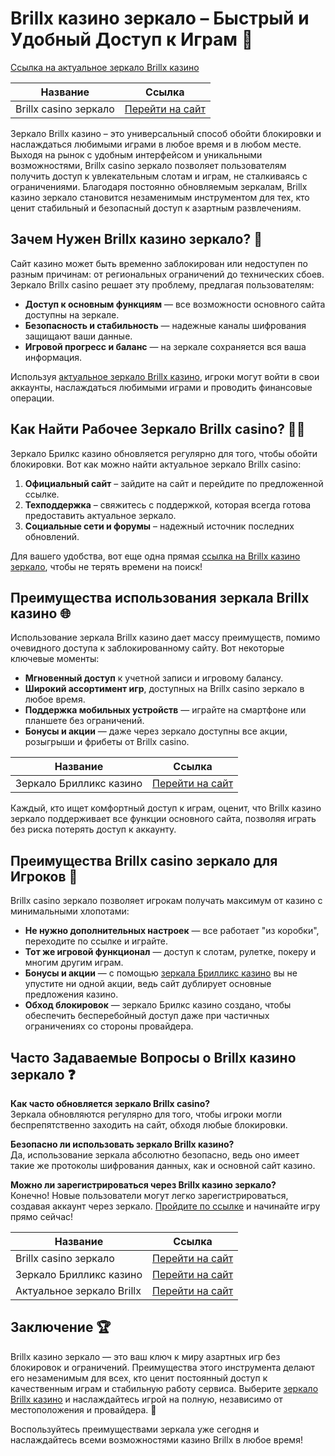 # Brillx казино зеркало – Быстрый и Удобный Доступ к Играм 🎰

[Ссылка на актуальное зеркало Brillx казино](https://brillx.uno/BRIVK)

| **Название**           | **Ссылка**                          |
|------------------------|-------------------------------------|
| Brillx casino зеркало  | [Перейти на сайт](https://brillx.uno/BRIVK) |

Зеркало Brillx казино – это универсальный способ обойти блокировки и наслаждаться любимыми играми в любое время и в любом месте. Выходя на рынок с удобным интерфейсом и уникальными возможностями, Brillx casino зеркало позволяет пользователям получить доступ к увлекательным слотам и играм, не сталкиваясь с ограничениями. Благодаря постоянно обновляемым зеркалам, Brillx казино зеркало становится незаменимым инструментом для тех, кто ценит стабильный и безопасный доступ к азартным развлечениям.

## Зачем Нужен Brillx казино зеркало? 🔄

Сайт казино может быть временно заблокирован или недоступен по разным причинам: от региональных ограничений до технических сбоев. Зеркало Brillx casino решает эту проблему, предлагая пользователям:

- **Доступ к основным функциям** — все возможности основного сайта доступны на зеркале.
- **Безопасность и стабильность** — надежные каналы шифрования защищают ваши данные.
- **Игровой прогресс и баланс** — на зеркале сохраняется вся ваша информация.

Используя [актуальное зеркало Brillx казино](https://brillx.uno/BRIVK), игроки могут войти в свои аккаунты, наслаждаться любимыми играми и проводить финансовые операции.

## Как Найти Рабочее Зеркало Brillx casino? 🕵️‍♂️

Зеркало Брилкс казино обновляется регулярно для того, чтобы обойти блокировки. Вот как можно найти актуальное зеркало Brillx casino:

1. **Официальный сайт** – зайдите на сайт и перейдите по предложенной ссылке.
2. **Техподдержка** – свяжитесь с поддержкой, которая всегда готова предоставить актуальное зеркало.
3. **Социальные сети и форумы** – надежный источник последних обновлений.

Для вашего удобства, вот еще одна прямая [ссылка на Brillx казино зеркало](https://brillx.uno/BRIVK), чтобы не терять времени на поиск!

## Преимущества использования зеркала Brillx казино 🌐

Использование зеркала Brillx казино дает массу преимуществ, помимо очевидного доступа к заблокированному сайту. Вот некоторые ключевые моменты:

- **Мгновенный доступ** к учетной записи и игровому балансу.
- **Широкий ассортимент игр**, доступных на Brillx casino зеркало в любое время.
- **Поддержка мобильных устройств** — играйте на смартфоне или планшете без ограничений.
- **Бонусы и акции** — даже через зеркало доступны все акции, розыгрыши и фрибеты от Brillx casino.

| **Название**           | **Ссылка**                          |
|------------------------|-------------------------------------|
| Зеркало Брилликс казино| [Перейти на сайт](https://brillx.uno/BRIVK) |

Каждый, кто ищет комфортный доступ к играм, оценит, что Brillx казино зеркало поддерживает все функции основного сайта, позволяя играть без риска потерять доступ к аккаунту.

## Преимущества Brillx casino зеркало для Игроков 🎁

Brillx casino зеркало позволяет игрокам получать максимум от казино с минимальными хлопотами:

- **Не нужно дополнительных настроек** — все работает "из коробки", переходите по ссылке и играйте.
- **Тот же игровой функционал** — доступ к слотам, рулетке, покеру и многим другим играм.
- **Бонусы и акции** — с помощью [зеркала Брилликс казино](https://brillx.uno/BRIVK) вы не упустите ни одной акции, ведь сайт дублирует основные предложения казино.
- **Обход блокировок** — зеркало Брилкс казино создано, чтобы обеспечить бесперебойный доступ даже при частичных ограничениях со стороны провайдера.

## Часто Задаваемые Вопросы о Brillx казино зеркало ❓

**Как часто обновляется зеркало Brillx casino?**  
Зеркала обновляются регулярно для того, чтобы игроки могли беспрепятственно заходить на сайт, обходя любые блокировки.

**Безопасно ли использовать зеркало Brillx казино?**  
Да, использование зеркала абсолютно безопасно, ведь оно имеет такие же протоколы шифрования данных, как и основной сайт казино.

**Можно ли зарегистрироваться через Brillx казино зеркало?**  
Конечно! Новые пользователи могут легко зарегистрироваться, создавая аккаунт через зеркало. [Пройдите по ссылке](https://brillx.uno/BRIVK) и начинайте игру прямо сейчас!

| **Название**                  | **Ссылка**                          |
|-------------------------------|-------------------------------------|
| Brillx casino зеркало         | [Перейти на сайт](https://brillx.uno/BRIVK) |
| Зеркало Брилликс казино       | [Перейти на сайт](https://brillx.uno/BRIVK) |
| Актуальное зеркало Brillx     | [Перейти на сайт](https://brillx.uno/BRIVK) |

## Заключение 🏆

Brillx казино зеркало — это ваш ключ к миру азартных игр без блокировок и ограничений. Преимущества этого инструмента делают его незаменимым для всех, кто ценит постоянный доступ к качественным играм и стабильную работу сервиса. Выберите [зеркало Brillx казино](https://brillx.uno/BRIVK) и наслаждайтесь игрой на полную, независимо от местоположения и провайдера. 🎲

Воспользуйтесь преимуществами зеркала уже сегодня и наслаждайтесь всеми возможностями казино Brillx в любое время!
